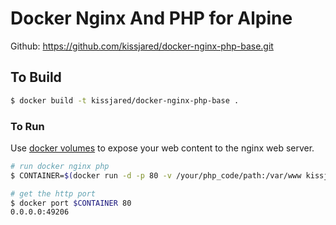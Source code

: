 # Docker Nginx And PHP for Alpine
Github: https://github.com/kissjared/docker-nginx-php-base.git
## To Build

``` bash
$ docker build -t kissjared/docker-nginx-php-base .
```

### To Run

Use [docker volumes](http://docs.docker.io/use/working_with_volumes/) to expose
your web content to the nginx web server.

``` bash
# run docker nginx php
$ CONTAINER=$(docker run -d -p 80 -v /your/php_code/path:/var/www kissjared/docker-nginx-php-base)

# get the http port
$ docker port $CONTAINER 80
0.0.0.0:49206
```
